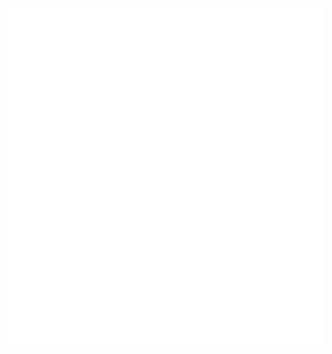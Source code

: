 [<p align="center"><img width="650" alt="👋" src="https://github.com/RaitheOfDureya/RaitheOfDureya/blob/main/github-metrics.svg"></p>](https://github.com/RaitheOfDureya/)
 
<!--
### Hi there 👋

**RaitheOfDureya/RaitheOfDureya** is a ✨ _special_ ✨ repository because its `README.md` (this file) appears on your GitHub profile.

Here are some ideas to get you started:

- 🔭 I’m currently working on ...
- 🌱 I’m currently learning ...
- 👯 I’m looking to collaborate on ...
- 🤔 I’m looking for help with ...
- 💬 Ask me about ...
- 📫 How to reach me: ...
- 😄 Pronouns: ...
- ⚡ Fun fact: ...
-->
